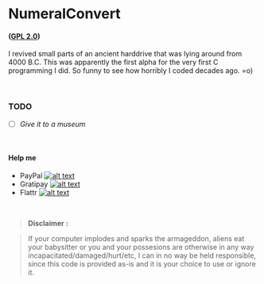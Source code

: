 # NumeralConvert
#### ([GPL 2.0](https://www.gnu.org/licenses/gpl-2.0.html))
I revived small parts of an ancient harddrive that was lying around from 4000 B.C.
This was apparently the first alpha for the very first C programming I did.
So funny to see how horribly I coded decades ago. =o)

<br>

### TODO
- [ ] *Give it to a museum*

<br>

#### Help me
- PayPal [![alt text](https://www.paypalobjects.com/en_GB/i/btn/btn_donate_SM.gif "Onetime PayPal donation")](https://www.paypal.com/cgi-bin/webscr?cmd=_s-xclick&hosted_button_id=MTUK6NZQ6URX8)
- Gratipay [![alt text](https://img.shields.io/gratipay/AskeFC.svg "Weekly Gratipay donation")](https://gratipay.com/AskeFC)
- Flattr [![alt text](https://api.flattr.com/button/flattr-badge-large.png "Monthly Flattr donation")](https://flattr.com/profile/Mandrake)

<br>

> **Disclaimer :**

> If your computer implodes and sparks the armageddon, aliens eat your babysitter or you and your possesions are otherwise in any way incapacitated/damaged/hurt/etc, I can in no way be held responsible, since this code is provided as-is and it is your choice to use or ignore it.
